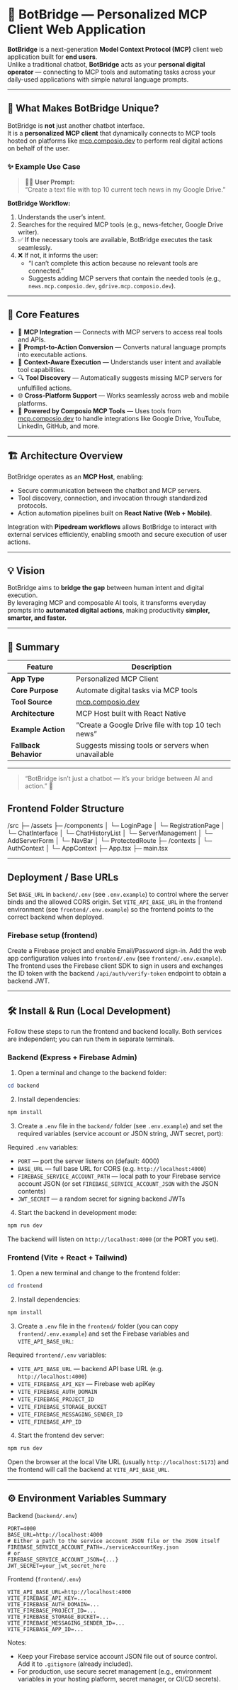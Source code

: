 # 🧠 BotBridge — Personalized MCP Client Web Application

**BotBridge** is a next-generation **Model Context Protocol (MCP)** client web application built for **end users**.  
Unlike a traditional chatbot, **BotBridge** acts as your **personal digital operator** — connecting to MCP tools and automating tasks across your daily-used applications with simple natural language prompts.

---

## 🚀 What Makes BotBridge Unique?

BotBridge is **not** just another chatbot interface.  
It is a **personalized MCP client** that dynamically connects to MCP tools hosted on platforms like [mcp.composio.dev](https://mcp.composio.dev) to perform real digital actions on behalf of the user.

### ✨ Example Use Case

> 🧑‍💻 **User Prompt:**  
> “Create a text file with top 10 current tech news in my Google Drive.”

**BotBridge Workflow:**
1. Understands the user’s intent.  
2. Searches for the required MCP tools (e.g., news-fetcher, Google Drive writer).  
3. ✅ If the necessary tools are available, BotBridge executes the task seamlessly.  
4. ❌ If not, it informs the user:
   - “I can’t complete this action because no relevant tools are connected.”  
   - Suggests adding MCP servers that contain the needed tools (e.g., `news.mcp.composio.dev`, `gdrive.mcp.composio.dev`).

---

## 🧩 Core Features

- 🔗 **MCP Integration** — Connects with MCP servers to access real tools and APIs.  
- 💬 **Prompt-to-Action Conversion** — Converts natural language prompts into executable actions.  
- 🧠 **Context-Aware Execution** — Understands user intent and available tool capabilities.  
- 🔍 **Tool Discovery** — Automatically suggests missing MCP servers for unfulfilled actions.  
- 🌐 **Cross-Platform Support** — Works seamlessly across web and mobile platforms.  
- 🧰 **Powered by Composio MCP Tools** — Uses tools from [mcp.composio.dev](https://mcp.composio.dev) to handle integrations like Google Drive, YouTube, LinkedIn, GitHub, and more.

---

## 🏗️ Architecture Overview

BotBridge operates as an **MCP Host**, enabling:
- Secure communication between the chatbot and MCP servers.  
- Tool discovery, connection, and invocation through standardized protocols.  
- Action automation pipelines built on **React Native (Web + Mobile)**.  

Integration with **Pipedream workflows** allows BotBridge to interact with external services efficiently, enabling smooth and secure execution of user actions.

---

## 💡 Vision

BotBridge aims to **bridge the gap** between human intent and digital execution.  
By leveraging MCP and composable AI tools, it transforms everyday prompts into **automated digital actions**, making productivity **simpler, smarter, and faster.**

---

## 🧭 Summary

| Feature | Description |
|----------|-------------|
| **App Type** | Personalized MCP Client |
| **Core Purpose** | Automate digital tasks via MCP tools |
| **Tool Source** | [mcp.composio.dev](https://mcp.composio.dev) |
| **Architecture** | MCP Host built with React Native |
| **Example Action** | “Create a Google Drive file with top 10 tech news” |
| **Fallback Behavior** | Suggests missing tools or servers when unavailable |

---

> “BotBridge isn’t just a chatbot — it’s your bridge between AI and action.” 🌉


## Frontend Folder Structure
/src
 ├─ /assets
 ├─ /components
 │    └─ LoginPage
 │    └─ RegistrationPage
 │    └─ ChatInterface
 │    └─ ChatHistoryList
 │    └─ ServerManagement
 │    └─ AddServerForm
 │    └─ NavBar 
 │    └─ ProtectedRoute
 ├─ /contexts
 │    └─ AuthContext
 │    └─ AppContext 
 ├─ App.tsx
 ├─ main.tsx

---

## Deployment / Base URLs

Set `BASE_URL` in `backend/.env` (see `.env.example`) to control where the server binds and the allowed CORS origin. Set `VITE_API_BASE_URL` in the frontend environment (see `frontend/.env.example`) so the frontend points to the correct backend when deployed.

### Firebase setup (frontend)

Create a Firebase project and enable Email/Password sign-in. Add the web app configuration values into `frontend/.env` (see `frontend/.env.example`). The frontend uses the Firebase client SDK to sign in users and exchanges the ID token with the backend `/api/auth/verify-token` endpoint to obtain a backend JWT.

---

## 🛠️ Install & Run (Local Development)

Follow these steps to run the frontend and backend locally. Both services are independent; you can run them in separate terminals.

### Backend (Express + Firebase Admin)

1. Open a terminal and change to the backend folder:

```powershell
cd backend
```

2. Install dependencies:

```powershell
npm install
```

3. Create a `.env` file in the `backend/` folder (see `.env.example`) and set the required variables (service account or JSON string, JWT secret, port):

Required `.env` variables:

- `PORT` — port the server listens on (default: 4000)
- `BASE_URL` — full base URL for CORS (e.g. `http://localhost:4000`)
- `FIREBASE_SERVICE_ACCOUNT_PATH` — local path to your Firebase service account JSON (or set `FIREBASE_SERVICE_ACCOUNT_JSON` with the JSON contents)
- `JWT_SECRET` — a random secret for signing backend JWTs

4. Start the backend in development mode:

```powershell
npm run dev
```

The backend will listen on `http://localhost:4000` (or the PORT you set).

### Frontend (Vite + React + Tailwind)

1. Open a new terminal and change to the frontend folder:

```powershell
cd frontend
```

2. Install dependencies:

```powershell
npm install
```

3. Create a `.env` file in the `frontend/` folder (you can copy `frontend/.env.example`) and set the Firebase variables and `VITE_API_BASE_URL`:

Required `frontend/.env` variables:

- `VITE_API_BASE_URL` — backend API base URL (e.g. `http://localhost:4000`)
- `VITE_FIREBASE_API_KEY` — Firebase web apiKey
- `VITE_FIREBASE_AUTH_DOMAIN`
- `VITE_FIREBASE_PROJECT_ID`
- `VITE_FIREBASE_STORAGE_BUCKET`
- `VITE_FIREBASE_MESSAGING_SENDER_ID`
- `VITE_FIREBASE_APP_ID`

4. Start the frontend dev server:

```powershell
npm run dev
```

Open the browser at the local Vite URL (usually `http://localhost:5173`) and the frontend will call the backend at `VITE_API_BASE_URL`.

---

## ⚙️ Environment Variables Summary

Backend (`backend/.env`)

```text
PORT=4000
BASE_URL=http://localhost:4000
# Either a path to the service account JSON file or the JSON itself
FIREBASE_SERVICE_ACCOUNT_PATH=./serviceAccountKey.json
# or
FIREBASE_SERVICE_ACCOUNT_JSON={...}
JWT_SECRET=your_jwt_secret_here
```

Frontend (`frontend/.env`)

```text
VITE_API_BASE_URL=http://localhost:4000
VITE_FIREBASE_API_KEY=...
VITE_FIREBASE_AUTH_DOMAIN=...
VITE_FIREBASE_PROJECT_ID=...
VITE_FIREBASE_STORAGE_BUCKET=...
VITE_FIREBASE_MESSAGING_SENDER_ID=...
VITE_FIREBASE_APP_ID=...
```

Notes:
- Keep your Firebase service account JSON file out of source control. Add it to `.gitignore` (already included).
- For production, use secure secret management (e.g., environment variables in your hosting platform, secret manager, or CI/CD secrets).


